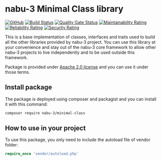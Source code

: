 # nabu-3 Minimal Class library
[![GitHub](https://img.shields.io/github/license/nabu-3/minimal-class.svg)](https://opensource.org/licenses/Apache-2.0)
[![Build Status](https://travis-ci.org/nabu-3/minimal-class.svg?branch=master)](https://travis-ci.org/nabu-3/minimal-class)
[![Quality Gate Status](https://sonarcloud.io/api/project_badges/measure?project=nabu-3_minimal-class&metric=alert_status)](https://sonarcloud.io/dashboard?id=nabu-3_minimal-class)
[![Maintainability Rating](https://sonarcloud.io/api/project_badges/measure?project=nabu-3_minimal-class&metric=sqale_rating)](https://sonarcloud.io/dashboard?id=nabu-3_minimal-class)
[![Reliability Rating](https://sonarcloud.io/api/project_badges/measure?project=nabu-3_minimal-class&metric=reliability_rating)](https://sonarcloud.io/dashboard?id=nabu-3_minimal-class)
[![Security Rating](https://sonarcloud.io/api/project_badges/measure?project=nabu-3_minimal-class&metric=security_rating)](https://sonarcloud.io/dashboard?id=nabu-3_minimal-class)

This is a base implementation of classes, interfaces and traits used to build all the other libraries provided by nabu-3 project. You can use this library at your convenience and stay out of the nabu-3 core framework to allow other nabu-3 projects to live independently and to be used outside this framework.

Package is provided under [Apache 2.0 license](https://github.com/nabu-3/minimal-class/blob/master/LICENSE) and you can use it under those terms.
## Install package
The package is deployed using composer and packagist and you can install it with this command:
```sh
composer require nabu-3/minimal-class
```
## How to use in your project
To use this package, you only need to include the autoload file of vendor folder:
```php
require_once 'vendor/autoload.php'
```
